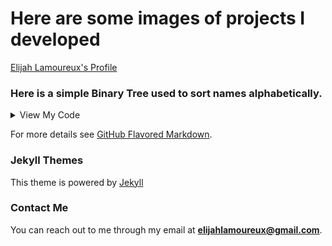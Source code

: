 # Here are some images of projects I developed 
[Elijah Lamoureux's Profile](https://elijahlamoureux.portfoliobox.net/)

### Here is a simple Binary Tree used to sort names alphabetically. 

<details><summary>View My Code</summary>	
<p>
	
```c++
#include <iostream>
#include <string>
#include "BinaryTreeApplication.h"
using namespace std; 

class Bnode {
public:
	string val;															
	Bnode* pLeft;		
	Bnode* pRight;
	Bnode(string s) { val = s; pLeft = pRight = nullptr; }
};

class Btree {
public:
	Btree() { root = nullptr; }
	void insert(string s)
	{
		root = insert_at_sub(s, root);
		nSize++;
	}
	void print() { print_sub(root); cout << get_size() << endl; }
	int get_size() { return nSize; }
	int get_size_of_subtree() { return size_of_subtree(root); }
	bool find_node(string s) { return search_node(root, s); }


private:
	Bnode* root;
	Bnode* insert_at_sub(string s, Bnode* p);
	void print_sub(Bnode* p);
	int nSize = 0;
	int nSubtreeSize = 0;
	int size_of_subtree(Bnode* p);
	bool search_node(Bnode* p, string s);

};

Bnode* Btree::insert_at_sub(string s, Bnode* p) {
	if (!p) {
		return new Bnode(s);
	}
	else if (s < p->val) {
		p->pLeft = insert_at_sub(s, p->pLeft);
	}
	else if (s > p->val) {
		p->pRight = insert_at_sub(s, p->pRight);
	}
	return p;
}

void Btree::print_sub(Bnode* p) {
	if (p) {
		print_sub(p->pLeft);
		cout << p->val << endl;
		print_sub(p->pRight);
	}
}

int Btree::size_of_subtree(Bnode* p) {
	if (p) {									
		size_of_subtree(p->pLeft);				
		nSubtreeSize++;							
		size_of_subtree(p->pRight);				
	}
	return nSubtreeSize;
}

int main() {
	Btree my_tree;
	string sPrompt = "Enter a name (ENTER when done): ";
	string sInput = "";

	while (true) {
		cout << sPrompt;
		getline(cin, sInput);
		if (sInput.size() == 0) {
			break;
		}

		my_tree.insert(sInput);
	}

	cout << "Here are the names, in order." << endl;
	my_tree.print();
	cout << my_tree.get_size_of_subtree() << endl;

}

// Elijah Lamoureux, More iterations to come.... 
```


</p>
</details>



For more details see [GitHub Flavored Markdown](https://guides.github.com/features/mastering-markdown/).

### Jekyll Themes
This theme is powered by [Jekyll](https://jekyllrb.com/)

### Contact Me
You can reach out to me through my email at **elijahlamoureux@gmail.com**. 
